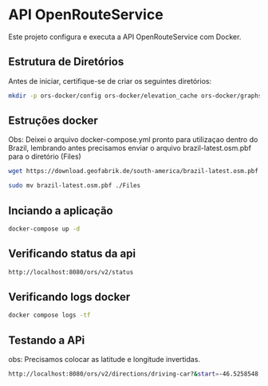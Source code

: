 # API OpenRouteService

Este projeto configura e executa a API OpenRouteService com Docker.

## Estrutura de Diretórios

Antes de iniciar, certifique-se de criar os seguintes diretórios:

```bash
mkdir -p ors-docker/config ors-docker/elevation_cache ors-docker/graphs ors-docker/files ors-docker/logs
```

## Estruções docker 

Obs: Deixei o arquivo docker-compose.yml pronto para utilizaçao dentro do Brazil, lembrando antes precisamos enviar o arquivo brazil-latest.osm.pbf para o diretório (Files)

```bash
wget https://download.geofabrik.de/south-america/brazil-latest.osm.pbf
```
```bash
sudo mv brazil-latest.osm.pbf ./Files 
```

## Inciando a aplicação 

```bash
docker-compose up -d
```
## Verificando status da api

```bash
http://localhost:8080/ors/v2/status
```

## Verificando logs docker

```bash
docker compose logs -tf
```

## Testando a APi

obs: Precisamos colocar as latitude e longitude invertidas.

```bash
http://localhost:8080/ors/v2/directions/driving-car?&start=-46.5258548,-23.4318942,&end=-46.525788,-23.452317)
```




